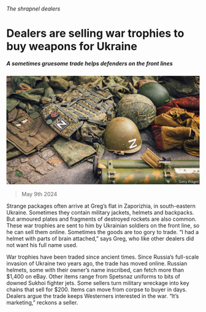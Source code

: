 ###### The shrapnel dealers

# Dealers are selling war trophies to buy weapons for Ukraine 

##### A sometimes gruesome trade helps defenders on the front lines 

![image](images/20240511_EUP003.jpg) 

> May 9th 2024 

Strange packages often arrive at Greg’s flat in Zaporizhia, in south-eastern Ukraine. Sometimes they contain military jackets, helmets and backpacks. But armoured plates and fragments of destroyed rockets are also common. These war trophies are sent to him by Ukrainian soldiers on the front line, so he can sell them online. Sometimes the goods are too gory to trade. “I had a helmet with parts of brain attached,” says Greg, who like other dealers did not want his full name used. 

War trophies have been traded since ancient times. Since Russia’s full-scale invasion of Ukraine two years ago, the trade has moved online. Russian helmets, some with their owner’s name inscribed, can fetch more than $1,400 on eBay. Other items range from Spetsnaz uniforms to bits of downed Sukhoi fighter jets. Some sellers turn military wreckage into key chains that sell for $200. Items can move from corpse to buyer in days. Dealers argue the trade keeps Westerners interested in the war. “It’s marketing,” reckons a seller. 


